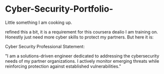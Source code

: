 # Cyber-Security-Portfolio-
Little something I am cooking up. 


refined this a bit, it is a requirement for this coursera dealio I am training on. Honestly just need more cyber skills to protect my partners. But here it is: 

Cyber Security Professional Statement: 

"I am a solutions-driven engineer dedicated to addressing the cybersecurity needs of my partner organizations. I actively monitor emerging threats while reinforcing protection against established vulnerabilities."
